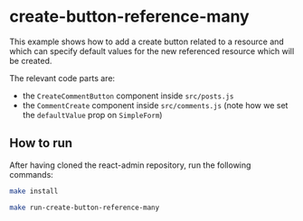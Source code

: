 # create-button-reference-many

This example shows how to add a create button related to a resource and which can specify default values for the new referenced resource which will be created.

The relevant code parts are:
- the `CreateCommentButton` component inside `src/posts.js`
- the `CommentCreate` component inside `src/comments.js` (note how we set the `defaultValue` prop on `SimpleForm`)

## How to run

After having cloned the react-admin repository, run the following commands:

```sh
make install

make run-create-button-reference-many
```
